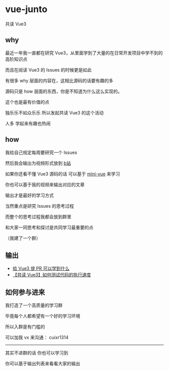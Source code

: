 # vue-junto

共读 Vue3 

## why

最近一年我一直都在研究 Vue3，从里面学到了大量的在日常开发项目中学不到的高阶知识点

而且在阅读 Vue3 的 Issues 的时候更是如此

有很多 why 层面的内容在，这相比源码的话要有趣的多

源码只是 how 层面的东西，你是不知道为什么这么实现的。

这个也是最有价值的点

独乐乐不如众乐乐 所以发起共读 Vue3 的这个活动

人多 学起来有趣也热闹

## how

我给自己规定每周要研究一个 Issues 

然后我会输出为视频形式放到 [b站]()

如果你还看不懂 Vue3 源码的话 可以基于 [mini-vue]() 来学习

你也可以基于我的视频来输出对应的文章

输出才是最好的学习方式

当然重点是研究 Issues 的思考过程 

而整个的思考过程我都会放到群里 

和大家一同思考和探讨是共同学习最重要的点

（我建了一个群）

## 输出
- [给 Vue3 提 PR 可以学到什么](https://www.bilibili.com/video/BV16b4y1t7t8) 
- [【共读 Vue3】如何测试代码的执行速度](https://www.bilibili.com/video/BV1XU4y1K79u)

## 如何参与进来
我打造了一个高质量的学习群

毕竟每个人都希望有一个好的学习环境

所以入群是有门槛的

可以加我 vx 来沟通： cuixr1314

----

其实不进群的话 你也可以学习到

你可以基于输出列表来看看大家的输出




